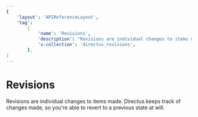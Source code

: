 ```yaml
---
{
    'layout': 'APIReferenceLayout',
    'tag':
        {
            'name': 'Revisions',
            'description': "Revisions are individual changes to items made. Directus keeps track of changes made, so you're able to revert to a previous state at will.",
            'x-collection': 'directus_revisions',
        },
}
---
```


# Revisions

Revisions are individual changes to items made. Directus keeps track of changes made, so you're able to revert to a previous state at will.
